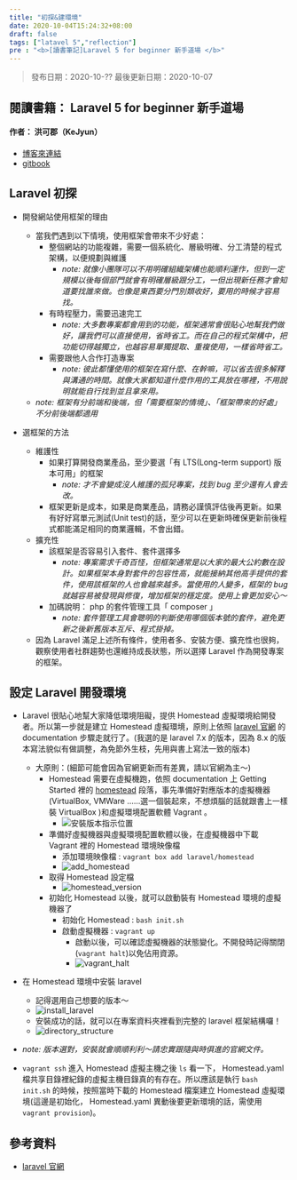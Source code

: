 ```yaml
---
title: "初探&建環境"
date: 2020-10-04T15:24:32+08:00
draft: false
tags: ["latavel 5","reflection"]
pre : "<b>[讀書筆記]Laravel 5 for beginner 新手道場 </b>"
---
```

> 發布日期：2020-10-??
> 最後更新日期：2020-10-07

## 閱讀書籍： Laravel 5 for beginner 新手道場
#### 作者： 洪可郡（KeJyun）

* [博客來連結](https://www.books.com.tw/products/0010773916)
* [gitbook](http://kejyun.github.io/Laravel-5-Learning-Notes-Books/)

<!-- 內文 -->
## Laravel 初探

* 開發網站使用框架的理由
    + 當我們遇到以下情境，使用框架會帶來不少好處：
        - 整個網站的功能複雜，需要一個系統化、層級明確、分工清楚的程式架構，以便規劃與維護
            + *note: 就像小團隊可以不用明確組織架構也能順利運作，但到一定規模以後每個部門就會有明確層級跟分工，一但出現新任務才會知道要找誰來做。也像是東西要分門別類收好，要用的時候才容易找。*
        - 有時程壓力，需要迅速完工
            + *note: 大多數專案都會用到的功能，框架通常會很貼心地幫我們做好，讓我們可以直接使用，省時省工。而在自己的程式架構中，把功能切得越獨立，也越容易單獨提取、重複使用，一樣省時省工。*
        - 需要跟他人合作打造專案
            + *note: 彼此都懂使用的框架在寫什麼、在幹嘛，可以省去很多解釋與溝通的時間。就像大家都知道什麼作用的工具放在哪裡，不用說明就能自行找到並且拿來用。*
    + *note: 框架有分前端和後端，但「需要框架的情境」、「框架帶來的好處」不分前後端都適用*

* 選框架的方法
    + 維護性
        - 如果打算開發商業產品，至少要選「有 LTS(Long-term support) 版本可用」的框架
            + *note: 才不會變成沒人維護的孤兒專案，找到 bug 至少還有人會去改。*
        - 框架更新是成本，如果是商業產品，請務必謹慎評估後再更新。如果有好好寫單元測試(Unit test)的話，至少可以在更新時確保更新前後程式都能滿足相同的商業邏輯，不會出錯。
    + 擴充性
        - 該框架是否容易引入套件、套件選擇多
            + *note: 專案需求千奇百怪，但框架通常是以大家的最大公約數在設計。如果框架本身對套件的包容性高，就能接納其他高手提供的套件，使用該框架的人也會越來越多。當使用的人變多，框架的 bug 就越容易被發現與修復，增加框架的穩定度。使用上會更加安心～*
        - 加碼說明： php 的套件管理工具「 composer 」
            + *note: 套件管理工具會聰明的判斷使用哪個版本號的套件，避免更新之後新舊版本互斥、程式掛掉。*
    + 因為 Laravel 滿足上述所有條件，使用者多、安裝方便、擴充性也很夠，觀察使用者社群趨勢也還維持成長狀態，所以選擇 Laravel 作為開發專案的框架。

## 設定 Laravel 開發環境

* Laravel 很貼心地幫大家降低環境阻礙，提供 Homestead 虛擬環境給開發者。所以第一步就是建立 Homestead 虛擬環境，原則上依照 [laravel 官網](https://laravel.com/) 的 documentation 步驟走就行了。(我選的是 laravel 7.x 的版本，因為 8.x 的版本寫法貌似有做調整，為免節外生枝，先用與書上寫法一致的版本)
    + 大原則：(細節可能會因為官網更新而有差異，請以官網為主～)
        - Homestead 需要在虛擬機跑，依照 documentation 上 Getting Started 裡的 [homestead](https://laravel.com/docs/7.x/homestead) 段落，事先準備好對應版本的虛擬機器(VirtualBox, VMWare ......選一個裝起來，不想煩腦的話就跟書上一樣裝 VirtualBox )和虛擬環境配置軟體 Vagrant 。
            * ![安裝版本指示位置](https://lh3.googleusercontent.com/pw/ACtC-3clSGHn054o1wz-roM43i0yHoLVFdt_x76xMGsGuJBupmeSxAhQaOKu_BJY1bMbSDoEPo8nibssX-QaauewOq1SonURkycKdOddSBQ9a5LN5Tx1Jhh59z71d0sm8kStSZ6nO6NK3wz9vY_hJvg5gGLY=w2032-h912-no?authuser=0)
        - 準備好虛擬機器與虛擬環境配置軟體以後，在虛擬機器中下載 Vagrant 裡的 Homestead 環境映像檔
            * 添加環境映像檔 : `vagrant box add laravel/homestead`
            * ![add_homestead](https://lh3.googleusercontent.com/pw/ACtC-3creipZ0abeI_a6wqD98D9iuuThkwCe14KSrgneF93qFBneJgxx00JLl1WPDWm8L6WgbeFmXiFez3lT1F64bJMCjm5HSsSoUHXB2C7iLA4-otpB5iQ-oPdTkFgAogGE8vn5tDRJjC_Vzx_0kaYzrMWR=w2038-h1284-no?authuser=0)
        - 取得 Homestead 設定檔
            * ![homestead_version](https://lh3.googleusercontent.com/pw/ACtC-3ec4VuvdJGr012X78UrIj80oR2r9mRoDIyxlgONlcJJSi60icON3VFRnPcVMbnRlFDnqAAUbFomf5tkRAT0zXDb1rMa0FgdbMojoiOwwzX7IyrOqMiIs3V0XZrOu-0is265L0wWzcoRPcIXkHlG5jHI=w2072-h1136-no?authuser=0)
        - 初始化 Homestead 以後，就可以啟動裝有 Homestead 環境的虛擬機器了
            * 初始化 Homestead : `bash init.sh`
            * 啟動虛擬機器 : `vagrant up`
                + 啟動以後，可以確認虛擬機器的狀態變化。不開發時記得關閉(`vagrant halt`)以免佔用資源。
                + ![vagrant_halt](https://lh3.googleusercontent.com/pw/ACtC-3frsPCsZfQ3TvJzi0sZojg73H67NKYRoLZUWH6DXip2Iq8iiGITvPGnwrWMeSX3YyKcV33JR8C_t4pqXfI99y3y91EoZHuxDeQBxi6kL8sy61EgjxGimIRj2djzPvj_Cdn5_93fPYhInzn_bG3Ca-gU=w1062-h336-no?authuser=0)
* 在 Homestead 環境中安裝 laravel
    + 記得選用自己想要的版本～
    + ![install_laravel](https://lh3.googleusercontent.com/pw/ACtC-3f5SzoCN31bqUGyH3__Qvc0p7kQT8Ai572RqsxUzQ_dWNtg33434WpgBsgCz0VdwL6BzKszLN0QqDzxtnP_hjxS2v6j9mhmJVvYEKJ4kpQL8knEBjz0NYgkb9RxPLcxf-LpiF8qwG_C9dYEc3JemQap=w1978-h586-no?authuser=0)
    + 安裝成功的話，就可以在專案資料夾裡看到完整的 laravel 框架結構囉！
    + ![directory_structure](https://lh3.googleusercontent.com/pw/ACtC-3fmw3za1SGg7XouIxg7zyvl8FheNOKs1uxPu3NDpAKcg46NCVZRIZe_26ERv6qPE3xSEUnGQpMXsiml3RAu0LnBoknJWa0Zb7IznD4A49xcSqeth0HJex5qXawP4FMSdomv204NkrJA7UCpDiSb3tCx=w1498-h1078-no?authuser=0 "directory_structure")
* *note: 版本選對，安裝就會順順利利～請忠實跟隨與時俱進的官網文件。*

* `vagrant ssh` 進入 Homestead 虛擬主機之後 `ls` 看一下， Homestead.yaml 檔共享目錄裡紀錄的虛擬主機目錄真的有存在。所以應該是執行 `bash init.sh` 的時候，按照當時下載的 Homestead 檔案建立 Homestead 虛擬環境(這邊是初始化， Homestead.yaml 異動後要更新環境的話，需使用 `vagrant provision`)。

## 參考資料
- [laravel 官網](https://laravel.com/)